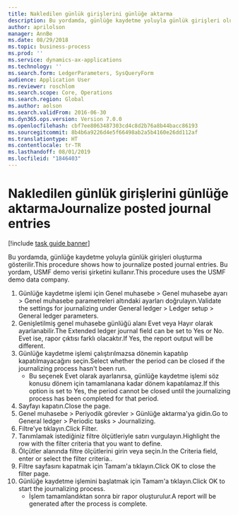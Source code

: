 ```yaml
---
title: Nakledilen günlük girişlerini günlüğe aktarma
description: Bu yordamda, günlüğe kaydetme yoluyla günlük girişleri oluşturma gösterilir.
author: aprilolson
manager: AnnBe
ms.date: 08/29/2018
ms.topic: business-process
ms.prod: ''
ms.service: dynamics-ax-applications
ms.technology: ''
ms.search.form: LedgerParameters, SysQueryForm
audience: Application User
ms.reviewer: roschlom
ms.search.scope: Core, Operations
ms.search.region: Global
ms.author: aolson
ms.search.validFrom: 2016-06-30
ms.dyn365.ops.version: Version 7.0.0
ms.openlocfilehash: cbf7ee8063487303cd4c8d2b76a8b44bacc86193
ms.sourcegitcommit: 8b4b6a9226d4e5f66498ab2a5b4160e26dd112af
ms.translationtype: HT
ms.contentlocale: tr-TR
ms.lasthandoff: 08/01/2019
ms.locfileid: "1846403"
---
```

# <a name="journalize-posted-journal-entries"></a><span data-ttu-id="a9b76-103">Nakledilen günlük girişlerini günlüğe aktarma</span><span class="sxs-lookup"><span data-stu-id="a9b76-103">Journalize posted journal entries</span></span>

[!include [task guide banner](../../includes/task-guide-banner.md)]

<span data-ttu-id="a9b76-104">Bu yordamda, günlüğe kaydetme yoluyla günlük girişleri oluşturma gösterilir.</span><span class="sxs-lookup"><span data-stu-id="a9b76-104">This procedure shows how to journalize posted journal entries.</span></span> <span data-ttu-id="a9b76-105">Bu yordam, USMF demo verisi şirketini kullanır.</span><span class="sxs-lookup"><span data-stu-id="a9b76-105">This procedure uses the USMF demo data company.</span></span>

1. <span data-ttu-id="a9b76-106">Günlüğe kaydetme işlemi için Genel muhasebe > Genel muhasebe ayarı > Genel muhasebe parametreleri altındaki ayarları doğrulayın.</span><span class="sxs-lookup"><span data-stu-id="a9b76-106">Validate the settings for journalizing under General ledger > Ledger setup > General ledger parameters.</span></span>
2. <span data-ttu-id="a9b76-107">Genişletilmiş genel muhasebe günlüğü alanı Evet veya Hayır olarak ayarlanabilir.</span><span class="sxs-lookup"><span data-stu-id="a9b76-107">The Extended ledger journal field can be set to Yes or No.</span></span> <span data-ttu-id="a9b76-108">Evet ise, rapor çıktısı farklı olacaktır.</span><span class="sxs-lookup"><span data-stu-id="a9b76-108">If Yes, the report output will be different.</span></span>
3. <span data-ttu-id="a9b76-109">Günlüğe kaydetme işlemi çalıştırılmazsa dönemin kapatılıp kapatılmayacağını seçin.</span><span class="sxs-lookup"><span data-stu-id="a9b76-109">Select whether the period can be closed if the journalizing process hasn't been run.</span></span>
    * <span data-ttu-id="a9b76-110">Bu seçenek Evet olarak ayarlanırsa, günlüğe kaydetme işlemi söz konusu dönem için tamamlanana kadar dönem kapatılamaz.</span><span class="sxs-lookup"><span data-stu-id="a9b76-110">If this option is set to Yes, the period cannot be closed until the journalizing process has been completed for that period.</span></span>  
4. <span data-ttu-id="a9b76-111">Sayfayı kapatın.</span><span class="sxs-lookup"><span data-stu-id="a9b76-111">Close the page.</span></span>
5. <span data-ttu-id="a9b76-112">Genel muhasebe > Periyodik görevler > Günlüğe aktarma'ya gidin.</span><span class="sxs-lookup"><span data-stu-id="a9b76-112">Go to General ledger > Periodic tasks > Journalizing.</span></span>
6. <span data-ttu-id="a9b76-113">Filtre'ye tıklayın.</span><span class="sxs-lookup"><span data-stu-id="a9b76-113">Click Filter.</span></span>
7. <span data-ttu-id="a9b76-114">Tanımlamak istediğiniz filtre ölçütleriyle satırı vurgulayın.</span><span class="sxs-lookup"><span data-stu-id="a9b76-114">Highlight the row with the filter criteria that you want to define.</span></span>
8. <span data-ttu-id="a9b76-115">Ölçütler alanında filtre ölçütlerini girin veya seçin.</span><span class="sxs-lookup"><span data-stu-id="a9b76-115">In the Criteria field, enter or select the filter criteria..</span></span>
9. <span data-ttu-id="a9b76-116">Filtre sayfasını kapatmak için Tamam'a tıklayın.</span><span class="sxs-lookup"><span data-stu-id="a9b76-116">Click OK to close the filter page.</span></span>
10. <span data-ttu-id="a9b76-117">Günlüğe kaydetme işlemini başlatmak için Tamam'a tıklayın.</span><span class="sxs-lookup"><span data-stu-id="a9b76-117">Click OK to start the journalizing process.</span></span>
    * <span data-ttu-id="a9b76-118">İşlem tamamlandıktan sonra bir rapor oluşturulur.</span><span class="sxs-lookup"><span data-stu-id="a9b76-118">A report will be generated after the process is complete.</span></span>  

